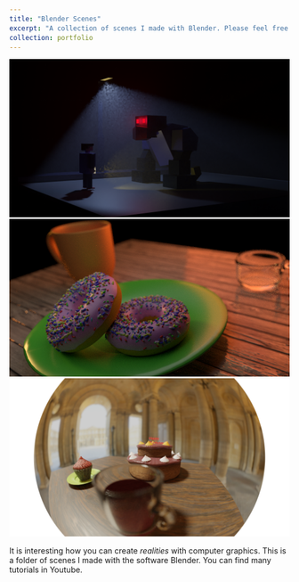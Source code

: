 ```yaml
---
title: "Blender Scenes"
excerpt: "A collection of scenes I made with Blender. Please feel free to view more by clicking the title.<br/><img src='/images/cake.png'>"
collection: portfolio
---
```



<img src='/images/street scene.png'>  

<img src='/images/donut-scene.png'>   

<img src='/images/cake.png'>

It is interesting how you can create *realities* with computer graphics. This is a folder of scenes I made with
the software Blender. You can find many tutorials in Youtube.
